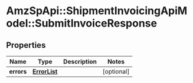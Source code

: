 # AmzSpApi::ShipmentInvoicingApiModel::SubmitInvoiceResponse

## Properties
Name | Type | Description | Notes
------------ | ------------- | ------------- | -------------
**errors** | [**ErrorList**](ErrorList.md) |  | [optional] 


